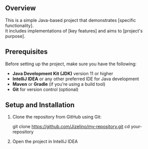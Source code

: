 ## Overview

This is a simple Java-based project that demonstrates [specific functionality].  
It includes implementations of [key features] and aims to [project's purpose].

## Prerequisites

Before setting up the project, make sure you have the following:

- **Java Development Kit (JDK)** version 11 or higher  
- **IntelliJ IDEA** or any other preferred IDE for Java development  
- **Maven** or **Gradle** (if you're using a build tool)  
- **Git** for version control (optional)

## Setup and Installation

1. Clone the repository from GitHub using Git:
   
   git clone https://github.com/Jizelino/my-repository.git
   cd your-repository

2. Open the project in IntelliJ IDEA 


